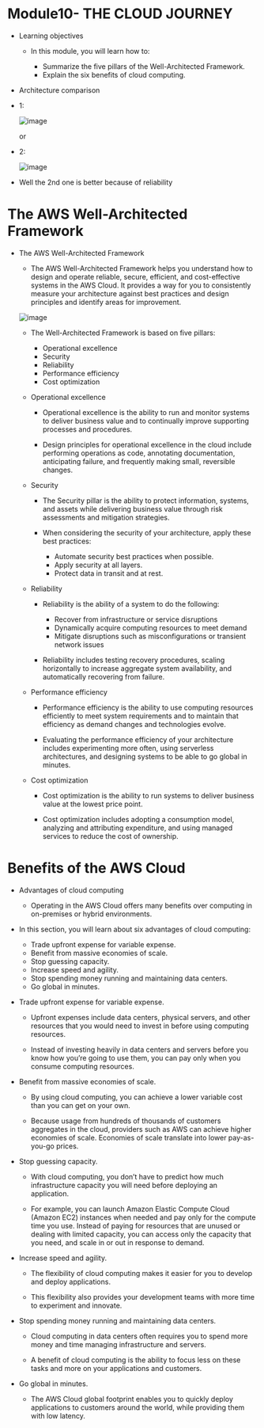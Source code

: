 # Module10- THE CLOUD JOURNEY

- Learning objectives

    - In this module, you will learn how to:

        - Summarize the five pillars of the Well-Architected Framework.  
        - Explain the six benefits of cloud computing.

- Architecture comparison

- 1:

    ![image](https://user-images.githubusercontent.com/57224583/141299526-5b0cc780-3f9b-4e9d-979d-2efc030c8e06.png)

    or

- 2:

    ![image](https://user-images.githubusercontent.com/57224583/141299687-e0b40ef6-9b26-4c16-9d44-fb394d6b2f1f.png)

- Well the 2nd one is better because of reliability

# The AWS Well-Architected Framework

- The AWS Well-Architected Framework

    - The AWS Well-Architected Framework helps you understand how to design and operate reliable, secure, efficient, and cost-effective systems in the AWS Cloud. It provides a way for you to consistently measure your architecture against best practices and design principles and identify areas for improvement.
    
    ![image](https://user-images.githubusercontent.com/57224583/141300160-dd9f5d7d-d529-4e07-9474-54cae600496d.png)

    - The Well-Architected Framework is based on five pillars: 

        - Operational excellence
        - Security
        - Reliability
        - Performance efficiency
        - Cost optimization
    

    - Operational excellence
    
        - Operational excellence is the ability to run and monitor systems to deliver business value and to continually improve supporting processes and procedures.  
        
        - Design principles for operational excellence in the cloud include performing operations as code, annotating documentation, anticipating failure, and frequently making small, reversible changes.

    - Security
        
        - The Security pillar is the ability to protect information, systems, and assets while delivering business value through risk assessments and mitigation strategies. 

        - When considering the security of your architecture, apply these best practices:

            - Automate security best practices when possible.
            - Apply security at all layers.
            - Protect data in transit and at rest.
    
    - Reliability
    
        - Reliability is the ability of a system to do the following:

            - Recover from infrastructure or service disruptions
            - Dynamically acquire computing resources to meet demand
            - Mitigate disruptions such as misconfigurations or transient network issues

        - Reliability includes testing recovery procedures, scaling horizontally to increase aggregate system availability, and automatically recovering from failure.

    - Performance efficiency

        - Performance efficiency is the ability to use computing resources efficiently to meet system requirements and to maintain that efficiency as demand changes and technologies evolve. 
        
        - Evaluating the performance efficiency of your architecture includes experimenting more often, using serverless architectures, and designing systems to be able to go global in minutes.

    - Cost optimization

        - Cost optimization is the ability to run systems to deliver business value at the lowest price point.  
        
        - Cost optimization includes adopting a consumption model, analyzing and attributing expenditure, and using managed services to reduce the cost of ownership.

# Benefits of the AWS Cloud

- Advantages of cloud computing

    - Operating in the AWS Cloud offers many benefits over computing in on-premises or hybrid environments. 

- In this section, you will learn about six advantages of cloud computing:

    - Trade upfront expense for variable expense.
    - Benefit from massive economies of scale.
    - Stop guessing capacity.
    - Increase speed and agility.
    - Stop spending money running and maintaining data centers.
    - Go global in minutes.

- Trade upfront expense for variable expense.

    - Upfront expenses include data centers, physical servers, and other resources that you would need to invest in before using computing resources.
    
    - Instead of investing heavily in data centers and servers before you know how you’re going to use them, you can pay only when you consume computing resources.

- Benefit from massive economies of scale.

    - By using cloud computing, you can achieve a lower variable cost than you can get on your own. 

    - Because usage from hundreds of thousands of customers aggregates in the cloud, providers such as AWS can achieve higher economies of scale. Economies of scale translate into lower pay-as-you-go prices.

- Stop guessing capacity.

    - With cloud computing, you don’t have to predict how much infrastructure capacity you will need before deploying an application. 
    
    - For example, you can launch Amazon Elastic Compute Cloud (Amazon EC2) instances when needed and pay only for the compute time you use. Instead of paying for resources that are unused or dealing with limited capacity, you can access only the capacity that you need, and scale in or out in response to demand. 

- Increase speed and agility.
    
    - The flexibility of cloud computing makes it easier for you to develop and deploy applications.
    
    - This flexibility also provides your development teams with more time to experiment and innovate.

- Stop spending money running and maintaining data centers.

    - Cloud computing in data centers often requires you to spend more money and time managing infrastructure and servers. 

    - A benefit of cloud computing is the ability to focus less on these tasks and more on your applications and customers.

- Go global in minutes.

    - The AWS Cloud global footprint enables you to quickly deploy applications to customers around the world, while providing them with low latency.